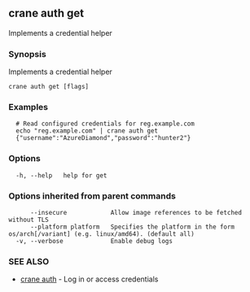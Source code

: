 ## crane auth get

Implements a credential helper

### Synopsis

Implements a credential helper

```
crane auth get [flags]
```

### Examples

```
  # Read configured credentials for reg.example.com
  echo "reg.example.com" | crane auth get
  {"username":"AzureDiamond","password":"hunter2"}
```

### Options

```
  -h, --help   help for get
```

### Options inherited from parent commands

```
      --insecure            Allow image references to be fetched without TLS
      --platform platform   Specifies the platform in the form os/arch[/variant] (e.g. linux/amd64). (default all)
  -v, --verbose             Enable debug logs
```

### SEE ALSO

* [crane auth](crane_auth.md)	 - Log in or access credentials

